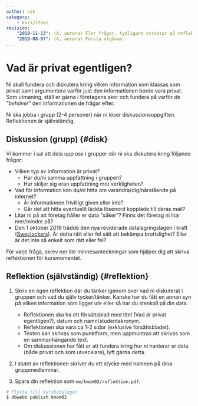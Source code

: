 ```yaml
---
author: nik
category:
    - kurs/itsec
revision:
    "2019-11-13": (A, aurora) Fler frågor, tydligare struktur på reflektion.
    "2019-08-07": (A, aurora) Första utgåvan.
...
```

Vad är privat egentligen?
===================================

Ni skall fundera och diskutera kring vilken information som klassas som privat samt argumentera varför just den informationen borde vara privat. Som utmaning, ställ er gärna i företagens skor och fundera på varför de *"behöver"* den informationen de frågar efter.

<!-- Du skriver reflektionen i ett format som kan benämnas "akademiskt format". Det är för att träna på strukturen inför kommande större skrivuppgifter såsom examensjobb. -->

Ni ska jobba i grupp (2-4 personer) när ni löser diskussionsuppgiften. Reflektionen är självständig.

<!--more-->

<!-- Förkunskaper {#forkunskaper}
----------------------- -->

<!-- Du har läst kurslitteraturen och skaffat dig kunskaper om grundläggande färgteori. -->

<!-- Du har din redovisa-sida där du skall skriva din artikel. -->

<!-- Du har tillgång till kommandot `dbwebb` och har möjlighet att publicera rapporten tillsammans med din me-sida på studentservern. -->

<!-- Introduktion {#intro}
-----------------------

Jobba igenom denna introduktion för att förbereda inför uppgiften. -->





Diskussion (grupp) {#disk}
-----------------------

Vi kommer i sal att dela upp oss i grupper där ni ska diskutera kring följande frågor:

* Vilken typ av information är privat?
    * Har du/ni samma uppfattning i gruppen?
    * Hur skiljer sig eran uppfattning mot verkligheten?
* Vad för information kan du/ni hitta om varandra/dig/närstående på internet?
    * Är informationen frivilligt given eller inte?
    * Går det att hitta eventuellt läckta lösenord kopplade till deras mail?
* Litar ni på att företag håller er data "säker"? Finns det företag ni litar mer/mindre på?
* Den 1 oktober 2019 trädde den nya reviderade datalagringslagen i kraft ([Sweclockers](https://www.sweclockers.com/nyhet/28415-regeringen-presenterar-forsta-steg-mot-utokad-dataavlasning)). Är detta rätt eller fel sätt att bekämpa brottslighet? Eller är det inte så enkelt som rätt eller fel?

För varje fråga, skrev ner lite minnesanteckningar som hjälper dig att skriva reflektionen för kursmomentet.


Reflektion (självständig) {#reflektion}
-----------------------

1. Skriv en egen reflektion där du tänker igenom över vad ni diskuterat i gruppen och vad du själv tycker/tänker. Kanske har du fått en annan syn på vilken information som ligger ute eller så har du stenkoll på din data.
    - Reflektionen ska ha ett försättsblad med titel (Vad är privat egentligen?), datum och namn/studentakronym.
    - Reflektionen ska vara ca 1-2 sidor (exklusive försättsbladet).
    - Texten kan skrivas som punktform, men uppmuntras att skrivas som en sammanhängande text.
    - Om diskussionen har fått er att fundera kring hur ni hanterar er data (både privat och som utvecklare), lyft gärna detta.

1. I slutet av reflektionen skriver du ett stycke med namnen på dina gruppmedlemmar.

1. Spara din reflektion som `me/kmom02/reflektion.pdf`.

<!-- 1. I din egna text, reflektera över om privacy är något du kommer tänka på/argumentera för när du kommer ut i arbetslivet? Varför/varför inte? -->


```bash
# Flytta till kurskatalogen
$ dbwebb publish kmom02
```
